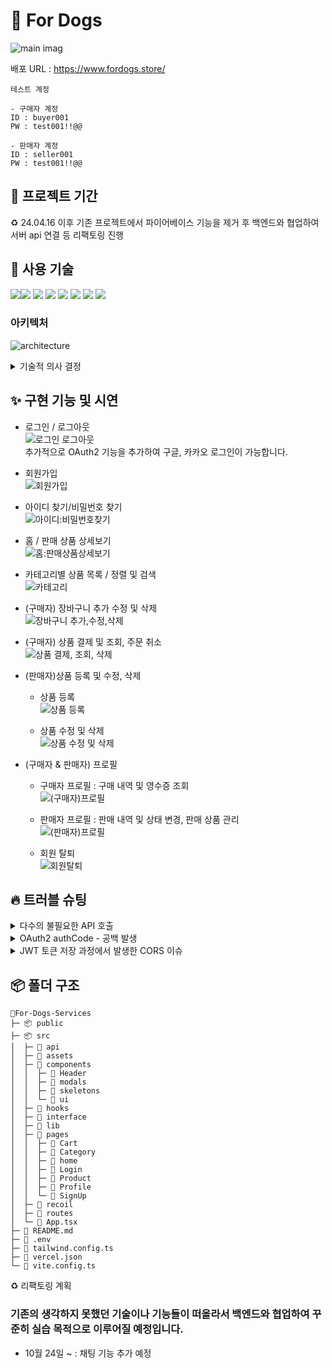 # 🐶 For Dogs

![main imag](https://github.com/user-attachments/assets/51cbe298-b812-4e83-bb5b-db9208c689f3)

배포 URL : https://www.fordogs.store/

```
테스트 계정

- 구매자 계정
ID : buyer001
PW : test001!!@@

- 판매자 계정
ID : seller001
PW : test001!!@@
```

## 📅 프로젝트 기간

♻️ 24.04.16 이후 기존 프로젝트에서 파이어베이스 기능을 제거 후 백엔드와 협업하여 서버 api 연결 등 리팩토링 진행

## 🔨 사용 기술

<img src="https://img.shields.io/badge/React-61DAFB?style=flat&logo=React&logoColor=FFFFFF"/><img src="https://img.shields.io/badge/TypeScript-orange?style=flat&logo=TypeScript&logoColor=FFFFFF"/>
<img src="https://img.shields.io/badge/TailWind CSS-06B6D4?style=flat&logo=TailWind css&logoColor=FFFFFF"/>
<img src="https://img.shields.io/badge/React-Query-ffffff?style=flat&logo=React-Query&logoColor=FFFFFF"/>
<img src="https://img.shields.io/badge/React-Router-000000?style=flat&logo=React-Router&logoColor=FFFFFF"/>
<img src="https://img.shields.io/badge/vite-9400D3?style=flat&logo=vite&logoColor=FFFFFF"/>
<img src="https://img.shields.io/badge/API-0000FF?style=flat&logo=백엔드 API&logoColor=FFFFFF"/>
<img src="https://img.shields.io/badge/vercel-000000?style=flat&logo=vercel&logoColor=ffffff"/>

### 아키텍처

![architecture](https://github.com/user-attachments/assets/5fdf772d-af35-4405-9a29-e320f1e73ef2)

<details>
  <summary>기술적 의사 결정</summary>
<ul>
    <li>React</li>
    사용자 경험을 중시하는 동적 웹 애플리케이션 개발을 위해 선택. 컴포넌트 기반 접근으로 재사용 가능하고 유지보수가 쉬운 UI를 구성하고 개발 효율성을 높이고 가상 DOM을 이용해 실제 DOM의 수정을 최소화하여 애플리케이션의 성능을 향상시키고, 사용자 경험을 개선하기 위해 선택했습니다.</br></br>
    <li>TypeScript</li> 프로젝트의 확장성과 유지보수성을 고려하여, 정적 타입 지정을 통한 오류 감소와 개발 생산성 향상을 위해 사용했습니다. </br></br>
    <li>Vite</li>
    Webpack은 cra이기 때문에 처리해야할 코드의 양이 많아질수록 느린 속도를 체감할 수 있어서 빠른 개발 서버 시작과 HMR(핫 모듈 교체) 기능을 제공하여 개발 속도와 경험을 향상시키기 위해 Vite를 선택했습니다. </br></br>
    <li>Recoil</li>
    기존에는 React Context API를 사용하여 상태 관리를 진행했으나, Recoil로 변경함으로써 애플리케이션의 상태 관리가 보다 간편해졌습니다. Recoil은 전역 상태 관리에 최적화되어 있어 다양한 컴포넌트 간의 상태 공유가 용이하고, 상태 변경 시 불필요한 리렌더링을 줄여 성능을 개선하는 데 기여했습니다. 또한, 비동기 상태 관리 및 아톰 기반의 설계 덕분에 코드의 가독성과 유지보수성이 향상되었습니다. </br></br>
    <li>React Query</li>
    비동기 데이터와 서버 상태를 관리를 위해 사용했으며 이를 통해 서버 상태 관리를 효율적으로 수행하고, 데이터 캐싱, 동기화 및 업데이트 작업을 간소화하기 위해 도입했습니다. </br></br>
    <li>Tailwind CSS</li>
   디자인의 일관성을 유지하여 재활용성을 높였고, 커스텀 디자인 작업 시간을 단축하기 위해 적용했습니다. </br></br>
    <li>Shadcn/ui</li>
    개발과정 중 직접적인 커스터마이제이션, 의존성 최소화, 빠른 통합 및 사용의 이점을 제공하여, 프로젝트의 유연성을 향상시키고 개발 속도를 높이는 장점이 있어 선택 </br></br>
    <li>S3</li>
   Amazon S3를 사용하여 이미지 저장 및 관리를 수행했습니다. Firebase에 비해 S3는 버킷 구조를 통해 이미지를 URL로 변환하여 불러오는 것이 용이하다는 장점이 있고 경험적인 이유가 크기 때문에 선택했습니다. 그리고 S3의 사용을 함으로써 비용 효율적이며, 대량의 이미지 데이터를 효과적으로 처리하고, 안정적으로 저장할 수 있는 환경을 구축했습니다.
   </br></br>
    <li>Vercel</li>
    간단하고 빠른 배포와 CDN을 통한 최적화된 성능, 자동 HTTPS 적용, 최신 웹 기술에 대한 강력한 지원, 개발자 친화적인 피드백과 분석 도구를 제공 받을 수 있어 사용했습니다. </br></br>
</ul>
</details>

## ✨ 구현 기능 및 시연

- 로그인 / 로그아웃 <br>
  ![로그인 로그아웃](https://github.com/user-attachments/assets/bc8c5313-1bd3-450b-a395-58828413d7a0) <br>
  추가적으로 OAuth2 기능을 추가하여 구글, 카카오 로그인이 가능합니다.

- 회원가입 <br>
  ![회원가입](https://github.com/user-attachments/assets/b051a3e9-4b88-4d23-bd65-9d1373aa7eb1)

- 아이디 찾기/비밀번호 찾기 <br>
  ![아이디:비밀번호찾기](https://github.com/user-attachments/assets/ed1416ff-a58c-4ff7-a265-94fb9d709c7d)

- 홈 / 판매 상품 상세보기 <br>
  ![홈:판매상품상세보기](https://github.com/user-attachments/assets/88d30ec9-4590-42c8-941c-d70852f983f5)

- 카테고리별 상품 목록 / 정렬 및 검색 <br>
  ![카테고리](https://github.com/user-attachments/assets/57b4f972-ab2e-4222-b9f9-f6beb3f29bcf)

- (구매자) 장바구니 추가 수정 및 삭제 <br>
  ![장바구니 추가,수정,삭제](https://github.com/user-attachments/assets/f3f646a6-8988-4cf6-8357-36edec0d270b)

- (구매자) 상품 결제 및 조회, 주문 취소 <br>
  ![상품 결제, 조회, 삭제](https://github.com/user-attachments/assets/87fd9994-0441-42ef-b60e-96440b7ca6fe)

- (판매자)상품 등록 및 수정, 삭제 <br>

  - 상품 등록 <br>
    ![상품 등록](https://github.com/user-attachments/assets/3b34be7a-e37d-4f79-8e13-ef49b3dab42f)

  - 상품 수정 및 삭제 <br>
    ![상품 수정 및 삭제](https://github.com/user-attachments/assets/3cc2e340-c37c-4676-a079-bd22905b94df)

- (구매자 & 판매자) 프로필

  - 구매자 프로필 : 구매 내역 및 영수증 조회 <br>
    ![(구매자)프로필](https://github.com/user-attachments/assets/c4705737-2ef0-4d3d-8ddb-4085971f470f)

  - 판매자 프로필 : 판매 내역 및 상태 변경, 판매 상품 관리 <br>
    ![(판매자)프로필](https://github.com/user-attachments/assets/974b7753-6ece-4666-b9f4-762f0a67ead8)

  - 회원 탈퇴 <br>
    ![회원탈퇴](https://github.com/user-attachments/assets/8cf537e1-e852-41d2-a263-748edcc58cf6)

## 🔥 트러블 슈팅

<details>
  <summary>다수의 불필요한 API 호출</summary>
  <ul>useRef를 활용하여 이미 데이터를 가져온 경우 API 요청을 방지하는 로직을 구현했습니다. 이로 인해, 사용자가 페이지를 새로 고치거나 다른 작업을 수행해도 동일한 사용자 프로필 정보를 중복 요청하지 않아 성능과 사용자 경험을 개선하였고 API 부하를 줄였습니다.</ul>
  </details>
  
<details>
  <summary>OAuth2 authCode - 공백 발생</summary>
  <ul>백엔드에서 authCode를 인코딩해서 전달해줘야했는데 이 부분이 생략되어서 OAuth2 인증 과정에서 authCode를 URL로 받을 때, + 기호가 공백으로 변환되는 문제가 발생했습니다.   
  
  <br>
  
  이 부분은 프론트쪽에서 해결한 뒤에 백엔드에게 해결 방법을 설명하는 과정에서 서로 깨달았습니다.
<br>

다음과 같이 해결했습니다. 쿼리 문자열을 가져와 사용할때 디코딩되어 공백으로 변한 값을 다시 공백에서 +로 바꾸어주어서 인코딩을 해준 것처럼 표현했습니다.

</ul>
  </details>

  <details>
  <summary>JWT 토큰 저장 과정에서 발생한 CORS 이슈</summary>
  <ul>
  서버에서 리프레시 토큰을 Set-Cookie로 전달했지만, SameSite 기본값이 Lax로 되어 있어 로컬 환경과 서버 간 쿠키 전달이 차단됐습니다.

  이를 해결하기 위해 SameSite를 None으로 설정하고 Secure: true를 적용해야 했으며, 이를 위해 HTTPS 환경이 필요해 도메인을 구매하고 SSL 인증서를 발급받아 HTTPS 서버를 구성했습니다. 

  이후 로컬에서 발생한 partitioned 쿠키 관련 에러도 대응한 후 배포 완료 후에는 samesite를 strict로 변경해주어 해결했습니다.
  </ul>
  </details>

## 📦 폴더 구조

```
🐶For-Dogs-Services
├─ 📦 public
├─ 📦 src
│  ├─ 📂 api
│  ├─ 📂 assets
│  ├─ 📂 components
│  │  ├─ 📂 Header
│  │  ├─ 📂 modals
│  │  ├─ 📂 skeletons
│  │  └─ 📂 ui
│  ├─ 📂 hooks
│  ├─ 📂 interface
│  ├─ 📂 lib
│  ├─ 📂 pages
│  │  ├─ 📂 Cart
│  │  ├─ 📂 Category
│  │  ├─ 📂 home
│  │  ├─ 📂 Login
│  │  ├─ 📂 Product
│  │  ├─ 📂 Profile
│  │  └─ 📂 SignUp
│  ├─ 📂 recoil
│  ├─ 📂 routes
│  └─ 📄 App.tsx
├─ 📄 README.md
├─ 📄 .env
├─ 📄 tailwind.config.ts
├─ 📄 vercel.json
└─ 📄 vite.config.ts
```

♻️ 리팩토링 계획

### 기존의 생각하지 못했던 기술이나 기능들이 떠올라서 백엔드와 협업하여 꾸준히 실습 목적으로 이루어질 예정입니다.

- 10월 24일 ~ : 채팅 기능 추가 예정
